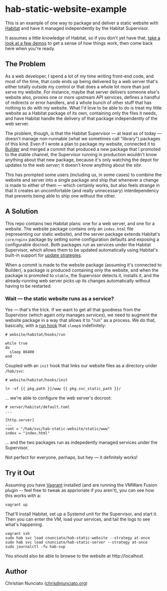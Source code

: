 # hab-static-website-example

This is an example of one way to package and deliver a static website with [Habitat](https://habitat.sh/) and have it managed independently by the Habitat Supervisor.

It assumes a little knowledge of Habitat, so if you don't yet have that, [take a look at a few demos](https://habitat.sh/learn/) to get a sense of how things work, then come back here when you're ready.

## The Problem

As a web developer, I spend a lot of my time writing front-end code, and most of the time, that code ends up being delivered by a web server that's either totally outside my control or that does a whole lot more than just serve my website. For instance, maybe that server delivers someone else's website also, proxies one or more upstream API services, defines a handful of redirects or error handlers, and a whole bunch of other stuff that has nothing to do with my website. What I'd love to be able to do is treat my little website as a Habitat package of its own, containing only the files it needs, and have Habitat handle the delivery of that package independently of the web server.

The problem, though, is that the Habitat Supervisor &mdash; at least as of today &mdash; doesn't manage non-runnable (what we sometimes call "library") packages of this kind. Even if I wrote a plan to package my website, connected it to [Builder](https://bldr.habitat.sh/) and merged a commit that produced a new package that I promoted to the stable channel, the Supervisor running in production wouldn't know anything about that new package, because it's only watching the depot for updates to the web _server_; it doesn't know anything about the _site_.

This has prompted some users (including us, in some cases) to combine the website and server into a single package and ship that whenever a change is made to either of them &mdash; which certainly works, but also feels strange in that it creates an uncomfortable (and really unnecessary) interdependency that prevents being able to ship one without the other.

## A Solution

This repo contains two Habitat plans: one for a web server, and one for a website. The website package contains only an `index.html` file (representing our static website), and the server package extends Habitat's `core/nginx` package by setting some configuration defaults and exposing a configurable docroot. Both packages run as services under the Habitat Supervisor, which allows them to be updated automatically using Habitat's built-in support for [update strategies](https://www.habitat.sh/docs/using-habitat/#update-strategy).

When a commit is made to the website package (assuming it's connected to Builder), a package is produced containing only the website, and when the package is promoted to `stable`, the Supervisor detects it, installs it, and the already-running web server picks up its changes automatically without having to be restarted.

### Wait &mdash; the static website runs as a service?

Yes &mdash; that's the trick. If we want to get all that goodness from the Supervisor (which again only manages _services_), we need to augment the website package in a way that allows it to "run" as a process. We do that, basically, with a [run hook](https://www.habitat.sh/docs/reference/#hooks) that `sleep`s indefinitely:

```
# website/habitat/hooks/run

while true
do
  sleep 86400
end
```

Coupled with an `init` hook that links our website files as a directory under `/hab/svc`:

```
# website/habitat/hooks/init

ln -sf {{ pkg.path }}/www {{ pkg.svc_static_path }}/
```

... we're able to configure the web server's docroot:

```
# server/habitat/default.toml
...

[http.server]
...
root = "/hab/svc/hab-static-website/static/www"
index = "index.html"
```

... and the two packages run as indepedently managed services under the Supervisor.

Not perfect for everyone, perhaps, but hey &mdash; it definitely works!

## Try it Out

Assuming you have [Vagrant](https://www.vagrantup.com/) installed (and are running the VMWare Fusion plugin -- feel free to tweak as apprioriate if you aren't), you can see how this works with a:

```
vagrant up
```

That'll install Habitat, set up a Systemd unit for the Supervisor, and start it. Then you can enter the VM, load your services, and tail the logs to see what's happening.

```
vagrant ssh
sudo hab svc load cnunciato/hab-static-website --strategy at-once
sudo hab svc load cnunciato/hab-static-server --strategy at-once
sudo journalctl -fu hab-sup
```

You should also be able to browse to the website at http://localhost.

## Author

Christian Nunciato (chris@nunciato.org)


